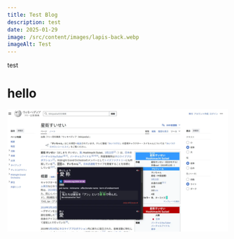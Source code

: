 ```yaml
---
title: Test Blog
description: test
date: 2025-01-29
image: /src/content/images/lapis-back.webp
imageAlt: Test
---
```

test

# hello

![](/src/content/images/yomitan.webp)
